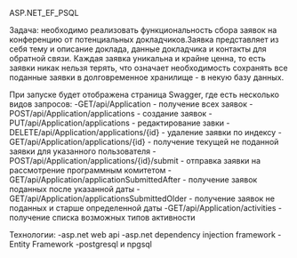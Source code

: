 ASP.NET_EF_PSQL


Задача: необходимо реализовать функциональность сбора заявок на конференцию от потенциальных докладчиков.Заявка представляет из себя тему и описание доклада, данные докладчика и контакты для обратной связи.
Каждая заявка уникальна и крайне ценна, то есть заявки никак нельзя терять, что означает необходимость сохранять все поданные заявки в долговременное хранилище - в некую базу данных.

При запуске будет отображена страница Swagger, где есть несколько видов запросов: 
-GET/api/Application - получение всех заявок 
-POST/api/Application/applications - создание заявок
-PUT/api/Application/applications - редактирование завки
-DELETE/api/Application/applications/{id} - удаление заявки по индексу
-GET/api/Application/applications/{id} -  получение текущей не поданной заявки для указанного пользователя
-POST/api/Application/applications/{id}/submit - отправка заявки на рассмотрение программным комитетом
-GET/api/Application/applicationSubmittedAfter - получение заявок поданных после указанной даты
-GET/api/Application/applicationsSubmittedOlder - получение заявок не поданных и старше определенной даты
-GET/api/Application/activities - получение списка возможных типов активности


Технологии:
-asp.net web api
-asp.net dependency injection framework
-Entity Framework
-postgresql и npgsql
